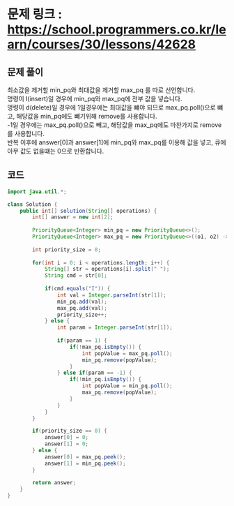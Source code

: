 # 문제 링크 : https://school.programmers.co.kr/learn/courses/30/lessons/42628

## 문제 풀이 
최소값을 제거할 min_pq와 최대값을 제거할 max_pq 를 따로 선언합니다.<br/>
명령이 I(insert)일 경우에 min_pq와 max_pq에 전부 값을 넣습니다.<br/>
명령이 d(delete)일 경우에 1일경우에는 최대값을 뺴야 되므로 max_pq.poll()으로 뺴고, 해당값을 min_pq에도 뺴기위해 remove를 사용합니다.<br/>
-1일 경우에는 max_pq.poll()으로 빼고, 해당값을 max_pq에도 마찬가지로 remove를 사용합니다.<br/>
반복 이후에 answer[0]과 answer[1]에 min_pq와 max_pq를 이용해 값을 넣고, 큐에 아무 값도 없을떄는 0으로 반환합니다.

## 코드
```java
import java.util.*;

class Solution {
    public int[] solution(String[] operations) {
        int[] answer = new int[2];
        
        PriorityQueue<Integer> min_pq = new PriorityQueue<>();
        PriorityQueue<Integer> max_pq = new PriorityQueue<>((o1, o2) -> o2 - o1);
        
        int priority_size = 0;
        
        for(int i = 0; i < operations.length; i++) {
            String[] str = operations[i].split(" ");
            String cmd = str[0];
            
            if(cmd.equals("I")) {
                int val = Integer.parseInt(str[1]);
                min_pq.add(val);
                max_pq.add(val);
                priority_size++;
            } else {
                int param = Integer.parseInt(str[1]);
                
                if(param == 1) {
                    if(!max_pq.isEmpty()) {
                        int popValue = max_pq.poll();
                        min_pq.remove(popValue);
                    }
                } else if(param == -1) {
                    if(!min_pq.isEmpty()) {
                        int popValue = min_pq.poll();
                        max_pq.remove(popValue);
                    }
                }
            }
        }

        if(priority_size == 0) {
            answer[0] = 0;
            answer[1] = 0;
        } else {
            answer[0] = max_pq.peek();
            answer[1] = min_pq.peek();
        }
        
        return answer;
    }
}
```
